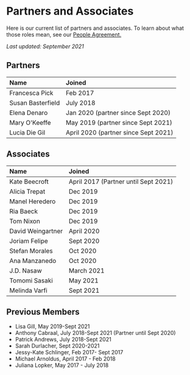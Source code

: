 # Partners and Associates

Here is our current list of partners and associates. To learn about what those roles mean, see our [People Agreement. ](../agreements/people-agreement.md)

_Last updated:  September 2021_

## Partners

| Name | Joined |
| :--- | :--- |
| Francesca Pick | Feb 2017 |
| Susan Basterfield | July 2018 |
| Elena Denaro | Jan 2020 \(partner since Sept 2020\) |
| Mary O'Keeffe | May 2019 \(partner since Sept 2021\) |
| Lucia Die Gil | April 2020 \(partner since Sept 2021\) |

## Associates

| Name | Joined |
| :--- | :--- |
| Kate Beecroft | April 2017 \(Partner until Sept 2021\) |
| Alicia Trepat | Dec 2019 |
| Manel Heredero | Dec 2019 |
| Ria Baeck | Dec 2019 |
| Tom Nixon | Dec 2019 |
| David Weingartner | April 2020 |
| Joriam Felipe | Sept 2020 |
| Stefan Morales | Oct 2020 |
| Ana Manzanedo | Oct 2020 |
| J.D. Nasaw | March 2021 |
| Tomomi Sasaki | May 2021 |
| Melinda Varfi | Sept 2021 |

## Previous Members

* Lisa Gill, May 2019-Sept 2021
* Anthony Cabraal, July 2018-Sept 2021 \(Partner until Sept 2020\)
* Patrick Andrews, July 2018-Sept 2021
* Sarah Durlacher, Sept 2020-2021
* Jessy-Kate Schlinger, Feb 2017- Sept 2017
* Michael Arnoldus, April 2017 - Feb 2018
* Juliana Lopker, May 2017 - July 2018

